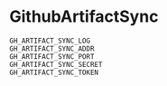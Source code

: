 # GithubArtifactSync

```text
GH_ARTIFACT_SYNC_LOG
GH_ARTIFACT_SYNC_ADDR
GH_ARTIFACT_SYNC_PORT
GH_ARTIFACT_SYNC_SECRET
GH_ARTIFACT_SYNC_TOKEN
```
